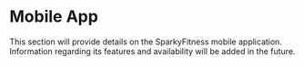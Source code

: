 # Mobile App

This section will provide details on the SparkyFitness mobile application. Information regarding its features and availability will be added in the future.